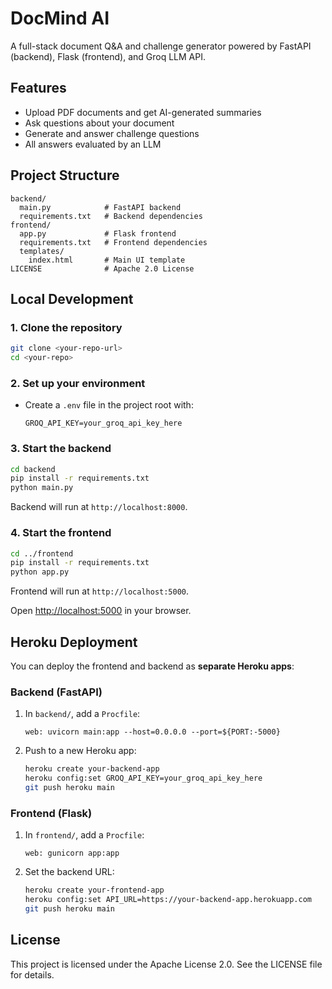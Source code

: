 # DocMind AI

A full-stack document Q&A and challenge generator powered by FastAPI (backend), Flask (frontend), and Groq LLM API.

## Features
- Upload PDF documents and get AI-generated summaries
- Ask questions about your document
- Generate and answer challenge questions
- All answers evaluated by an LLM

## Project Structure

```
backend/
  main.py            # FastAPI backend
  requirements.txt   # Backend dependencies
frontend/
  app.py             # Flask frontend
  requirements.txt   # Frontend dependencies
  templates/
    index.html       # Main UI template
LICENSE              # Apache 2.0 License
```

## Local Development

### 1. Clone the repository
```bash
git clone <your-repo-url>
cd <your-repo>
```

### 2. Set up your environment
- Create a `.env` file in the project root with:
  ```
  GROQ_API_KEY=your_groq_api_key_here
  ```

### 3. Start the backend
```bash
cd backend
pip install -r requirements.txt
python main.py
```
Backend will run at `http://localhost:8000`.

### 4. Start the frontend
```bash
cd ../frontend
pip install -r requirements.txt
python app.py
```
Frontend will run at `http://localhost:5000`.

Open [http://localhost:5000](http://localhost:5000) in your browser.

## Heroku Deployment

You can deploy the frontend and backend as **separate Heroku apps**:

### Backend (FastAPI)
1. In `backend/`, add a `Procfile`:
   ```
   web: uvicorn main:app --host=0.0.0.0 --port=${PORT:-5000}
   ```
2. Push to a new Heroku app:
   ```bash
   heroku create your-backend-app
   heroku config:set GROQ_API_KEY=your_groq_api_key_here
   git push heroku main
   ```

### Frontend (Flask)
1. In `frontend/`, add a `Procfile`:
   ```
   web: gunicorn app:app
   ```
2. Set the backend URL:
   ```bash
   heroku create your-frontend-app
   heroku config:set API_URL=https://your-backend-app.herokuapp.com
   git push heroku main
   ```

## License

This project is licensed under the Apache License 2.0. See the LICENSE file for details. 